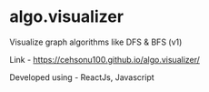 # algo.visualizer

Visualize graph algorithms like DFS & BFS (v1)

Link - https://cehsonu100.github.io/algo.visualizer/


Developed using - ReactJs, Javascript
